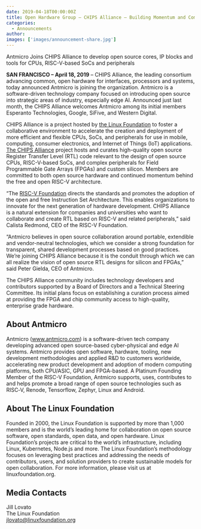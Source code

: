 ```yaml
---
date: 2019-04-18T00:00:00Z
title: Open Hardware Group – CHIPS Alliance – Building Momentum and Community with Newest Member Antmicro
categories:
  - Announcements
author: 
images: ['images/announcement-share.jpg']
---
```


Antmicro Joins CHIPS Alliance to develop open source cores, IP blocks and tools for CPUs, RISC-V-based SoCs and peripherals

**SAN FRANCISCO –  April 18, 2019** – CHIPS Alliance, the leading consortium advancing common, open hardware for interfaces, processors and systems, today announced Antmicro is joining the organization. Antmicro is a software-driven technology company focused on introducing open source into strategic areas of industry, especially edge AI. Announced just last month, the CHIPS Alliance welcomes Antmicro among its initial members Esperanto Technologies, Google, SiFive, and Western Digital.

CHIPS Alliance is a project hosted by [the Linux Foundation](http://linuxfoundation.org/) to foster a collaborative environment to accelerate the creation and deployment of more efficient and flexible CPUs, SoCs, and peripherals for use in mobile, computing, consumer electronics, and Internet of Things (IoT) applications. [The CHIPS Alliance](https://chipsalliance.org/) project hosts and curates high-quality open source Register Transfer Level (RTL) code relevant to the design of open source CPUs, RISC-V-based SoCs, and complex peripherals for Field Programmable Gate Arrays (FPGAs) and custom silicon. Members are committed to both open source hardware and continued momentum behind the free and open RISC-V architecture.

“The [RISC-V Foundation](https://riscv.org/) directs the standards and promotes the adoption of the open and free Instruction Set Architecture. This enables organizations to innovate for the next generation of hardware development. CHIPS Alliance is a natural extension for companies and universities who want to collaborate and create RTL based on RISC-V and related peripherals,” said Calista Redmond, CEO of the RISC-V Foundation.

“Antmicro believes in open source collaboration around portable, extendible and vendor-neutral technologies, which we consider a strong foundation for transparent, shared development processes based on good practices. We’re joining CHIPS Alliance because it is the conduit through which we can all realize the vision of open source RTL designs for silicon and FPGAs,” said Peter Gielda, CEO of Antmicro.

The CHIPS Alliance community includes technology developers and contributors supported by a Board of Directors and a Technical Steering Committee. Its initial plans focus on establishing a curation process aimed at providing the FPGA and chip community access to high-quality, enterprise grade hardware.

## About Antmicro

Antmicro (www.antmicro.com) is a software-driven tech company developing advanced open source-based cyber-physical and edge AI systems. Antmicro provides open software, hardware, tooling, new development methodologies and applied R&D to customers worldwide, accelerating new product development and adoption of modern computing platforms, both CPU/ASIC, GPU and FPGA-based. A Platinum Founding Member of the RISC-V Foundation, Antmicro supports, uses, contributes to and helps promote a broad range of open source technologies such as RISC‑V, Renode, Tensorflow, Zephyr, Linux and Android.

## About The Linux Foundation

Founded in 2000, the Linux Foundation is supported by more than 1,000 members and is the world’s leading home for collaboration on open source software, open standards, open data, and open hardware. Linux Foundation’s projects are critical to the world’s infrastructure, including Linux, Kubernetes, Node.js and more. The Linux Foundation’s methodology focuses on leveraging best practices and addressing the needs of contributors, users, and solution providers to create sustainable models for open collaboration. For more information, please visit us at linuxfoundation.org.

## Media Contacts

Jill Lovato  
The Linux Foundation  
jlovato@linuxfoundation.org